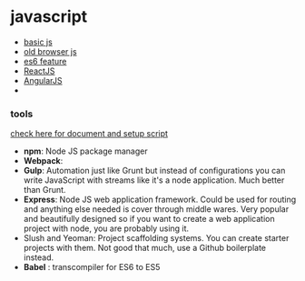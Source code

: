 # javascript

- [basic js](basic_js.md)
- [old browser js](browser_note.js)
- [es6 feature](es6.md)
- [ReactJS](ReactJS.md)
- [AngularJS]()
- 


### tools
[check here for document and setup script](https://github.com/BizShuk/env_setup/tree/master/pkg/nodejs)

- **npm**: Node JS package manager
- **Webpack**: 
- **Gulp**: Automation just like Grunt but instead of configurations you can write JavaScript with streams like it's a node application. Much better than Grunt.
- **Express**: Node JS web application framework. Could be used for routing and anything else needed is cover through middle wares. Very popular and beautifully designed so if you want to create a web application project with node, you are probably using it.
- Slush and Yeoman: Project scaffolding systems. You can create starter projects with them. Not good that much, use a Github boilerplate instead.
- **Babel** : transcompiler for ES6 to ES5



